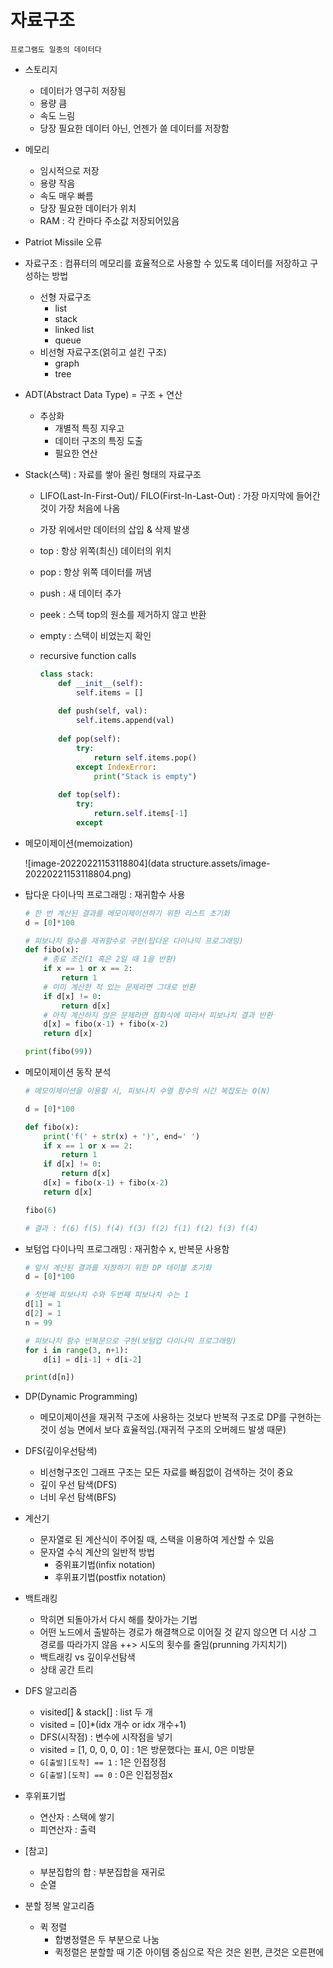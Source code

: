 # 자료구조



`프로그램도 일종의 데이터다`



* 스토리지
  * 데이터가 영구히 저장됨
  * 용량 큼
  * 속도 느림
  * 당장 필요한 데이터 아닌, 언젠가 쓸 데이터를 저장함
  
* 메모리
  * 임시적으로 저장
  * 용량 작음
  * 속도 매우 빠름
  * 당장 필요한 데이터가 위치
  * RAM : 각 칸마다 주소값 저장되어있음

* Patriot Missile 오류

* 자료구조 : 컴퓨터의 메모리를 효율적으로 사용할 수 있도록 데이터를 저장하고 구성하는 방법

  * 선형 자료구조
    * list
    * stack
    * linked list
    * queue
  * 비선형 자료구조(얽히고 설킨 구조)
    * graph
    * tree

* ADT(Abstract Data Type) = 구조 + 연산

  * 추상화
    * 개별적 특징 지우고
    * 데이터 구조의 특징 도출
    * 필요한 연산

* Stack(스택) : 자료를 쌓아 올린 형태의 자료구조

  * LIFO(Last-In-First-Out)/ FILO(First-In-Last-Out) : 가장 마지막에 들어간 것이 가장 처음에 나옴

  * 가장 위에서만 데이터의 삽입 & 삭제 발생

  * top : 항상 위쪽(최신) 데이터의 위치

  * pop : 항상 위쪽 데이터를 꺼냄

  * push : 새 데이터 추가

  * peek : 스택 top의 원소를 제거하지 않고 반환

  * empty : 스택이 비었는지 확인

  * recursive function calls

    ```python
    class stack:
        def __init__(self):
            self.items = []
            
        def push(self, val):
            self.items.append(val)
            
        def pop(self):
            try:
                return self.items.pop()
            except IndexError:
                print("Stack is empty")
                
        def top(self):
            try:
                return.self.items[-1]
            except 
    ```

    

* 메모이제이션(memoization)

  ![image-20220221153118804](data structure.assets/image-20220221153118804.png)



* 탑다운 다이나믹 프로그래밍 : 재귀함수 사용

  ```python
  # 한 번 계산된 결과를 메모이제이션하기 위한 리스트 초기화
  d = [0]*100
  
  # 피보나치 함수를 재귀함수로 구현(탑다운 다이나믹 프로그래밍)
  def fibo(x):
      # 종료 조건(1 혹은 2일 때 1을 반환)
      if x == 1 or x == 2:
          return 1
      # 이미 계산한 적 있는 문제라면 그대로 반환
      if d[x] != 0:
          return d[x]
      # 아직 계산하지 않은 문제라면 점화식에 따라서 피보나치 결과 반환
      d[x] = fibo(x-1) + fibo(x-2)
      return d[x]
  
  print(fibo(99))
  ```

  

* 메모이제이션 동작 분석

  ```python
  # 메모이제이션을 이용할 시, 피보나치 수열 함수의 시간 복잡도는 O(N)
  
  d = [0]*100
  
  def fibo(x):
      print('f(' + str(x) + ')', end=' ')
      if x == 1 or x == 2:
          return 1
      if d[x] != 0:
          return d[x]
      d[x] = fibo(x-1) + fibo(x-2)
      return d[x]
  
  fibo(6)
  
  # 결과 : f(6) f(5) f(4) f(3) f(2) f(1) f(2) f(3) f(4)
  
  ```

  

* 보텀업 다이나믹 프로그래밍 : 재귀함수 x, 반복문 사용함

  ```python
  # 앞서 계산된 결과를 저장하기 위한 DP 테이블 초기화
  d = [0]*100
  
  # 첫번째 피보나치 수와 두번째 피보나치 수는 1
  d[1] = 1
  d[2] = 1
  n = 99
  
  # 피보나치 함수 반복문으로 구현(보텀업 다이나믹 프로그래밍)
  for i in range(3, n+1):
      d[i] = d[i-1] + d[i-2]
  
  print(d[n])
  ```

  

* DP(Dynamic Programming)
  * 메모이제이션을 재귀적 구조에 사용하는 것보다 반복적 구조로 DP를 구현하는 것이 성능 면에서 보다 효율적임.(재귀적 구조의 오버헤드 발생 때문)

* DFS(깊이우선탐색)
  * 비선형구조인 그래프 구조는 모든 자료를 빠짐없이 검색하는 것이 중요
  * 깊이 우선 탐색(DFS)
  * 너비 우선 탐색(BFS)

* 계산기

  * 문자열로 된 계산식이 주어질 때, 스택을 이용하여 게산할 수 있음
  * 문자열 수식 계산의 일반적 방법
    * 중위표기법(infix notation)
    * 후위표기법(postfix notation)

* 백트래킹

  * 막히면 되돌아가서 다시 해를 찾아가는 기법
  * 어떤 노드에서 출발하는 경로가 해결책으로 이어질 것 같지 않으면 더 시상 그 경로를 따라가지 않음 ++> 시도의 횟수를 줄임(prunning 가지치기)
  * 백트래킹 vs 깊이우선탐색
  * 상태 공간 트리

* DFS 알고리즘

  * visited[] & stack[] : list 두 개
  * visited = [0]*(idx 개수 or idx 개수+1)
  * DFS(시작점) : 변수에 시작점을 넣기
  * visited = [1, 0, 0, 0, 0]  : 1은 방문했다는 표시, 0은 미방문
  * `G[출발][도착] == 1` : 1은 인접정점
  *  `G[출발][도착] == 0` : 0은 인접정점x

* 후위표기법

  * 연산자 : 스택에 쌓기
  * 피연산자 : 출력

  

* [참고] 

  * 부분집합의 합 : 부분집합을 재귀로
  * 순열

* 분할 정복 알고리즘
  * 퀵 정렬
    * 합병정렬은 두 부분으로 나눔
    * 퀵정렬은 분할할 때 기준 아이템 중심으로 작은 것은 왼편, 큰것은 오른편에